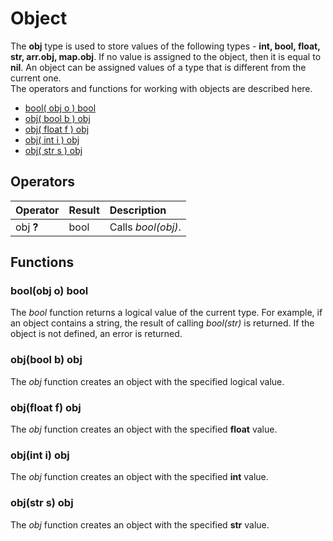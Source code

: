 # Object

The **obj** type is used to store values of the following types - **int, bool, float, str, arr.obj, map.obj**. If no value is assigned to the object, then it is equal to **nil**. An object can be assigned values of a type that is different from the current one.  
The operators and functions for working with objects are described here.

* [bool\( obj o \) bool](obj.md#bool-obj-o-bool)
* [obj\( bool b \) obj](obj.md#obj-bool-b-obj)
* [obj\( float f \) obj](obj.md#obj-float-f-obj)
* [obj\( int i \) obj](obj.md#obj-int-i-obj)
* [obj\( str s \) obj](obj.md#obj-str-s-obj)

## Operators

| Operator | Result | Description |
| :--- | :--- | :--- |
| obj **?** | bool | Calls *bool(obj)*. |

## Functions

### bool\(obj o\) bool

The _bool_ function returns a logical value of the current type. For example, if an object contains a string, the result of calling _bool(str)_ is returned. If the object is not defined, an error is returned.

### obj\(bool b\) obj

The _obj_ function creates an object with the specified logical value.

### obj\(float f\) obj

The _obj_ function creates an object with the specified **float** value.

### obj\(int i\) obj

The _obj_ function creates an object with the specified **int** value.

### obj\(str s\) obj

The _obj_ function creates an object with the specified **str** value.
